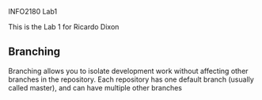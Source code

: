INFO2180 Lab1

This is the Lab 1 for Ricardo Dixon

## Branching

Branching allows you to isolate development work without
affecting other branches in the repository. Each repository
has one default branch (usually called master), and can have 
multiple other branches

